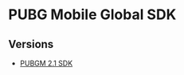 # PUBG Mobile Global SDK

## Versions
- [PUBGM 2.1 SDK](https://github.com/zsnakeee/PUBGM-SDK/tree/2.1)

